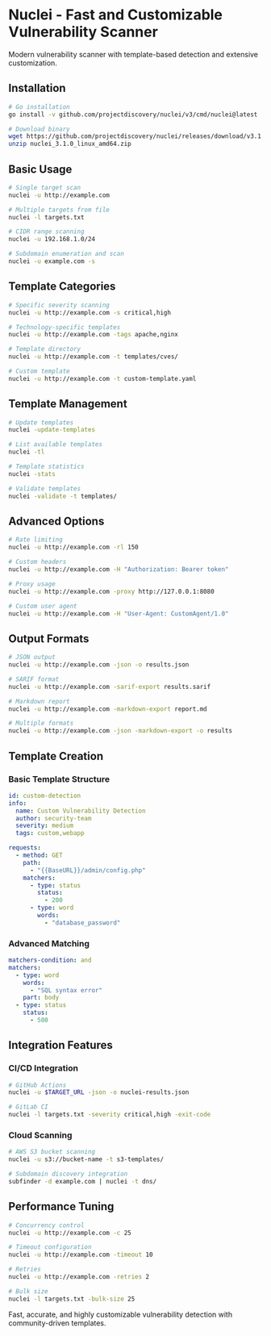 # Nuclei - Fast and Customizable Vulnerability Scanner

Modern vulnerability scanner with template-based detection and extensive customization.

## Installation

```bash
# Go installation
go install -v github.com/projectdiscovery/nuclei/v3/cmd/nuclei@latest

# Download binary
wget https://github.com/projectdiscovery/nuclei/releases/download/v3.1.0/nuclei_3.1.0_linux_amd64.zip
unzip nuclei_3.1.0_linux_amd64.zip
```

## Basic Usage

```bash
# Single target scan
nuclei -u http://example.com

# Multiple targets from file
nuclei -l targets.txt

# CIDR range scanning
nuclei -u 192.168.1.0/24

# Subdomain enumeration and scan
nuclei -u example.com -s
```

## Template Categories

```bash
# Specific severity scanning
nuclei -u http://example.com -s critical,high

# Technology-specific templates
nuclei -u http://example.com -tags apache,nginx

# Template directory
nuclei -u http://example.com -t templates/cves/

# Custom template
nuclei -u http://example.com -t custom-template.yaml
```

## Template Management

```bash
# Update templates
nuclei -update-templates

# List available templates
nuclei -tl

# Template statistics
nuclei -stats

# Validate templates
nuclei -validate -t templates/
```

## Advanced Options

```bash
# Rate limiting
nuclei -u http://example.com -rl 150

# Custom headers
nuclei -u http://example.com -H "Authorization: Bearer token"

# Proxy usage
nuclei -u http://example.com -proxy http://127.0.0.1:8080

# Custom user agent
nuclei -u http://example.com -H "User-Agent: CustomAgent/1.0"
```

## Output Formats

```bash
# JSON output
nuclei -u http://example.com -json -o results.json

# SARIF format
nuclei -u http://example.com -sarif-export results.sarif

# Markdown report
nuclei -u http://example.com -markdown-export report.md

# Multiple formats
nuclei -u http://example.com -json -markdown-export -o results
```

## Template Creation

### Basic Template Structure
```yaml
id: custom-detection
info:
  name: Custom Vulnerability Detection
  author: security-team
  severity: medium
  tags: custom,webapp

requests:
  - method: GET
    path:
      - "{{BaseURL}}/admin/config.php"
    matchers:
      - type: status
        status:
          - 200
      - type: word
        words:
          - "database_password"
```

### Advanced Matching
```yaml
matchers-condition: and
matchers:
  - type: word
    words:
      - "SQL syntax error"
    part: body
  - type: status
    status:
      - 500
```

## Integration Features

### CI/CD Integration
```bash
# GitHub Actions
nuclei -u $TARGET_URL -json -o nuclei-results.json

# GitLab CI
nuclei -l targets.txt -severity critical,high -exit-code
```

### Cloud Scanning
```bash
# AWS S3 bucket scanning
nuclei -u s3://bucket-name -t s3-templates/

# Subdomain discovery integration
subfinder -d example.com | nuclei -t dns/
```

## Performance Tuning

```bash
# Concurrency control
nuclei -u http://example.com -c 25

# Timeout configuration
nuclei -u http://example.com -timeout 10

# Retries
nuclei -u http://example.com -retries 2

# Bulk size
nuclei -l targets.txt -bulk-size 25
```

Fast, accurate, and highly customizable vulnerability detection with community-driven templates.
